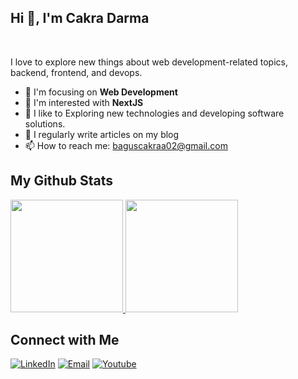 ## Hi 👋, I'm Cakra Darma
<br />

I love to explore new things about web development-related topics, backend, frontend, and devops.

- 🎨 I'm focusing on **Web Development**
- 👀 I'm interested with **NextJS**
- 🤔 I like to Exploring new technologies and developing software solutions.
- 📝 I regularly write articles on my blog
- 📫 How to reach me: baguscakraa02@gmail.com

## My Github Stats

<p align="left">
<a href="https://github.com/krishnaamp123">
  <img height="180em" src="https://github-readme-stats-eight-theta.vercel.app/api?username=CakraDarma&show_icons=true&theme=radical&include_all_commits=true&count_private=true"/>
  <img height="180em" src="https://github-readme-stats-eight-theta.vercel.app/api/top-langs/?username=CakraDarma&layout=compact&langs_count=8&theme=radical"/>
</a>
</p>

## Connect with Me

<a href="https://www.linkedin.com/in/cakra-darma-34b468214/"><img alt="LinkedIn" src="https://img.shields.io/badge/LinkedIn-gray?style=flat-square&logo=linkedin"></a>
<a href="mailto:baguscakraa02@gmail.com"><img alt="Email" src="https://img.shields.io/badge/Email-baguscakraa02@gmail.com-blue?style=flat-square&logo=gmail"></a>
<a href="https://www.youtube.com/@cakradarma9105"><img alt="Youtube" src="https://img.shields.io/badge/Youtube-gray?style=flat-square&logo=youtube"></a>

